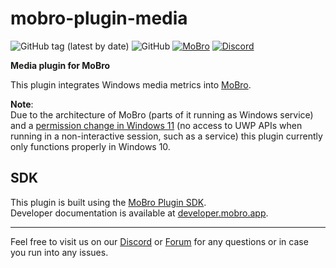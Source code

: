 # mobro-plugin-media

![GitHub tag (latest by date)](https://img.shields.io/github/v/tag/ModBros/mobro-plugin-media?label=version)
![GitHub](https://img.shields.io/github/license/ModBros/mobro-plugin-media)
[![MoBro](https://img.shields.io/badge/-MoBro-red.svg)](https://mobro.app)
[![Discord](https://img.shields.io/discord/620204412706750466.svg?color=7389D8&labelColor=6A7EC2&logo=discord&logoColor=ffffff&style=flat-square)](https://discord.com/invite/DSNX4ds)

**Media plugin for MoBro**

This plugin integrates Windows media metrics into [MoBro](https://mobro.app).

**Note**:  
Due to the architecture of MoBro (parts of it running as Windows service) and
a [permission change in Windows 11](https://learn.microsoft.com/en-us/answers/questions/1263190/can-not-access-globalsystemmediatransportcontrolss?comment=question#newest-question-comment)
(no access to UWP APIs when running in a non-interactive session, such as a service) this plugin currently only
functions properly in Windows 10.

## SDK

This plugin is built using the [MoBro Plugin SDK](https://github.com/ModBros/mobro-plugin-sdk).  
Developer documentation is available at [developer.mobro.app](https://developer.mobro.app).

---

Feel free to visit us on our [Discord](https://discord.com/invite/DSNX4ds) or [Forum](https://www.mod-bros.com/en/forum)
for any questions or in case you run into any issues.
